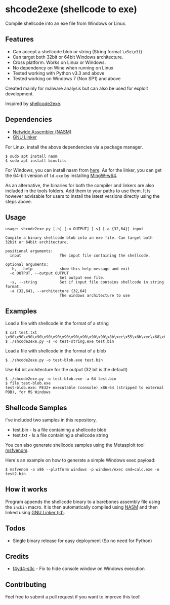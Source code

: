 # shcode2exe (shellcode to exe)
Compile shellcode into an exe file from Windows or Linux. 

## Features
  * Can accept a shellcode blob or string (String format `\x5e\x31`)
  * Can target both 32bit or 64bit Windows architecture. 
  * Cross platform. Works on Linux or Windows.
  * No dependency on Wine when running on Linux
  * Tested working with Python v3.3 and above
  * Tested working on Windows 7 (Non SP1) and above
  
Created mainly for malware analysis but can also be used for exploit development. 

Inspired by [shellcode2exe](https://github.com/repnz/shellcode2exe).

## Dependencies
  * [Netwide Assembler (NASM)](https://www.nasm.us/)
  * [GNU Linker](https://linux.die.net/man/1/ld)
  
For Linux, install the above dependencies via a package manager. 

```
$ sudo apt install nasm
$ sudo apt install binutils
```

For Windows, you can install nasm from [here](https://www.nasm.us/). As for the linker, you can get the 64-bit version of `ld.exe` by installing [MingW-w64](http://mingw-w64.org/doku.php). 

As an alternative, the binaries for both the compiler and linkers are also included in the tools folders. Add them to your paths to use them. It is however advisable for users to install the latest versions directly using the steps above.

## Usage
```
usage: shcode2exe.py [-h] [-o OUTPUT] [-s] [-a {32,64}] input

Compile a binary shellcode blob into an exe file. Can target both 32bit or 64bit architecture.

positional arguments:
  input                 The input file containing the shellcode.

optional arguments:
  -h, --help            show this help message and exit
  -o OUTPUT, --output OUTPUT
                        Set output exe file.
  -s, --string          Set if input file contains shellcode in string format.
  -a {32,64}, --architecture {32,64}
                        The windows architecture to use
```

## Examples
Load a file with shellcode in the format of a string

```console
$ cat test.txt
\x90\x90\x90\x90\x90\x90\x90\x90\x90\x90\x90\x8b\xec\x55\x8b\xec\x68\x65\x78\x65\x20\x68\x63\x6d\x64\x2e\x8d\x45\xf8\x50\xb8\x44\x80\xbf\x77\xff\xd0
$ ./shcode2exe.py -s -o test-string.exe test.bin
```

Load a file with shellcode in the format of a blob

```console
$ ./shcode2exe.py -o test-blob.exe test.bin
```

Use 64 bit architecture for the output (32 bit is the default)

```console
$ ./shcode2exe.py -o test-blob.exe -a 64 test.bin
$ file test-blob.exe
test-blob.exe: PE32+ executable (console) x86-64 (stripped to external PDB), for MS Windows
```

## Shellcode Samples
I've included two samples in this repository. 

  * test.bin - Is a file containing a shellcode blob
  * test.txt - Is a file containing a shellcode string

You can also generate shellcode samples using the Metasploit tool [msfvenom](https://github.com/rapid7/metasploit-framework/wiki/How-to-use-msfvenom).

Here's an example on how to generate a simple Windows exec payload:

```console
$ msfvenom -a x86 --platform windows -p windows/exec cmd=calc.exe -o test2.bin
```

## How it works
Program appends the shellcode binary to a barebones assembly file using the `incbin` macro. It is then automatically compiled using [NASM](https://www.nasm.us/) and then linked using [GNU Linker (ld)](https://linux.die.net/man/1/ld).

## Todos
  * Single binary release for easy deployment (So no need for Python)

## Credits
  * [f4yd4-s3c](https://github.com/f4yd4-s3c) - Fix to hide console window on Windows execution

## Contributing
Feel free to submit a pull request if you want to improve this tool!
